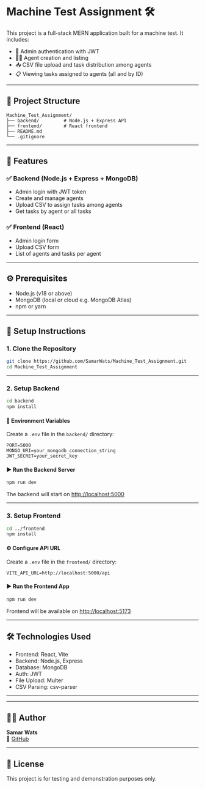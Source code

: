 
# Machine Test Assignment 🛠️

This project is a full-stack MERN application built for a machine test. It includes:

- 🔐 Admin authentication with JWT
- 👨‍💼 Agent creation and listing
- 📥 CSV file upload and task distribution among agents
- 📋 Viewing tasks assigned to agents (all and by ID)

---

## 📁 Project Structure

```
Machine_Test_Assignment/
├── backend/         # Node.js + Express API
├── frontend/        # React frontend
├── README.md
└── .gitignore
```

---

## 🚀 Features

### ✅ Backend (Node.js + Express + MongoDB)
- Admin login with JWT token
- Create and manage agents
- Upload CSV to assign tasks among agents
- Get tasks by agent or all tasks

### ✅ Frontend (React)
- Admin login form
- Upload CSV form
- List of agents and tasks per agent

---

## ⚙️ Prerequisites

- Node.js (v18 or above)
- MongoDB (local or cloud e.g. MongoDB Atlas)
- npm or yarn

---

## 🔧 Setup Instructions

### 1. Clone the Repository

```bash
git clone https://github.com/SamarWats/Machine_Test_Assignment.git
cd Machine_Test_Assignment
```

---

### 2. Setup Backend

```bash
cd backend
npm install
```

#### 🔐 Environment Variables

Create a `.env` file in the `backend/` directory:

```env
PORT=5000
MONGO_URI=your_mongodb_connection_string
JWT_SECRET=your_secret_key
```

#### ▶️ Run the Backend Server

```bash
npm run dev
```

The backend will start on [http://localhost:5000](http://localhost:5000)

---

### 3. Setup Frontend

```bash
cd ../frontend
npm install
```

#### ⚙️ Configure API URL

Create a `.env` file in the `frontend/` directory:

```env
VITE_API_URL=http://localhost:5000/api
```

#### ▶️ Run the Frontend App

```bash
npm run dev
```

Frontend will be available on [http://localhost:5173](http://localhost:5173)

---

## 🛠 Technologies Used

- Frontend: React, Vite
- Backend: Node.js, Express
- Database: MongoDB
- Auth: JWT
- File Upload: Multer
- CSV Parsing: csv-parser

---

---

## 👨‍💻 Author

**Samar Wats**  
🔗 [GitHub](https://github.com/SamarWats)

---

## 📄 License

This project is for testing and demonstration purposes only.
